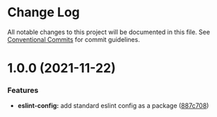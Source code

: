 # Change Log

All notable changes to this project will be documented in this file.
See [Conventional Commits](https://conventionalcommits.org) for commit guidelines.

# 1.0.0 (2021-11-22)


### Features

* **eslint-config:** add standard eslint config as a package ([887c708](https://github.com/nextrequest/configs/commit/887c708e518901ea302375cbc9b15cd630d3a90f))
